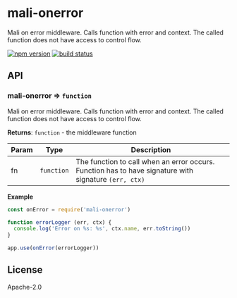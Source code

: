 # mali-onerror

Mali on error middleware. Calls function with error and context.
The called function does not have access to control flow.

[![npm version](https://img.shields.io/npm/v/mali-onerror.svg?style=flat-square)](https://www.npmjs.com/package/mali-onerror)
[![build status](https://img.shields.io/travis/malijs/onerror/master.svg?style=flat-square)](https://travis-ci.org/malijs/onerror)

## API

<a name="module_mali-onerror"></a>

### mali-onerror ⇒ <code>function</code>
Mali on error middleware. Calls function with error and context. The called function does not
have access to control flow.

**Returns**: <code>function</code> - the middleware function  

| Param | Type | Description |
| --- | --- | --- |
| fn | <code>function</code> | The function to call when an error occurs. Function has to have signature                       with signature <code>(err, ctx)</code> |

**Example**  

```js
const onError = require('mali-onerror')

function errorLogger (err, ctx) {
  console.log('Error on %s: %s', ctx.name, err.toString())
}

app.use(onError(errorLogger))
```

## License

  Apache-2.0
